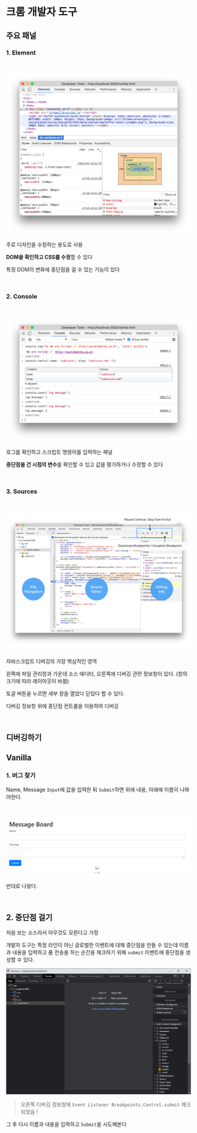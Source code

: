 <h1>크롬 개발자 도구</h1>

## 주요 패널

### 1. Element

<br>

![Element](./img/devtools-elements.png)

주로 디자인을 수정하는 용도로 사용

**DOM을 확인하고 CSS를 수정**할 수 있다

특정 DOM의 변화에 중단점을 걸 수 있는 기능이 있다

<br>

### 2. Console

<br>

![Console](./img/devtools-console.png)

로그를 확인하고 스크립트 명령어를 입력하는 패널

**중단점을 건 시점의 변수**를 확인할 수 있고 값을 평가하거나 수정할 수 있다

<br>

### 3. Sources

<br>

![Sources](./img/devtools-sources-edit.png)

자바스크립트 디버깅의 가장 핵심적인 영역

왼쪽에 파일 관리창과 가운데 소스 에디터, 오른쪽에 디버깅 관련 정보창이 있다. (창의 크기에 따라 레이아웃이 바뀜)

토글 버튼을 누르면 세부 창을 열었다 닫았다 할 수 있다.

디버깅 정보창 위에 중단점 컨트롤을 이용하여 디버깅

<br>

<h2>디버깅하기</h2>

## Vanilla

### 1. 버그 찾기

Name, Message `Input`에 값을 입력한 뒤 `Submit`하면 위에 내용, 아래에 이름이 나와야한다.

<br>

![Alt text](./img/vanillaView.png)

반대로 나왔다.

<br>

## 2. 중단점 걸기

처음 보는 소스라서 아무것도 모른다고 가정

개발자 도구는 특정 라인이 아닌 글로벌한 이벤트에 대해 중단점을 만들 수 있는데 이름과 내용을 입력하고 폼 전송을 하는 순간을 체크하기 위해 `submit` 이벤트에 중단점을 생성할 수 있다.

![Alt Text](./img/vanillaSource.png)

> 오른쪽 디버깅 정보창에 `Event Listener Breakpoints.Control.submit` 체크되었음 !

그 후 다시 이름과 내용을 입력하고 `Submit`을 시도해본다